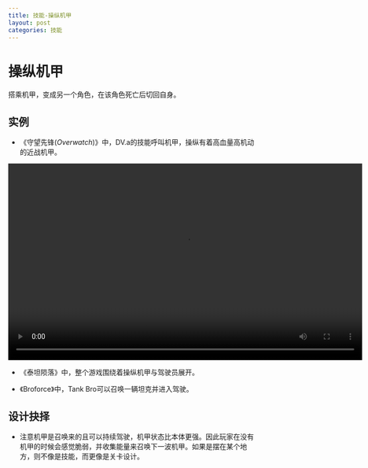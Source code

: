 ```yaml
---
title: 技能-操纵机甲
layout: post
categories: 技能
---
```


# 操纵机甲
搭乘机甲，变成另一个角色，在该角色死亡后切回自身。

## 实例
- 《守望先锋(*Overwatch*)》中，DV.a的技能呼叫机甲，操纵有着高血量高机动的近战机甲。

<video width="720" height="400" controls>
    <source src="/videos/dva-呼叫机甲.mp4" type="video/mp4">
</video>

- 《泰坦陨落》中，整个游戏围绕着操纵机甲与驾驶员展开。

- 《Broforce》中，Tank Bro可以召唤一辆坦克并进入驾驶。

## 设计抉择
- 注意机甲是召唤来的且可以持续驾驶，机甲状态比本体更强。因此玩家在没有机甲的时候会感觉脆弱，并收集能量来召唤下一波机甲。如果是摆在某个地方，则不像是技能，而更像是关卡设计。

